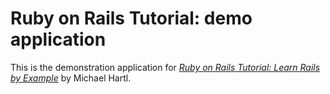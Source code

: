 # Ruby on Rails Tutorial: demo application

This is the demonstration application for [*Ruby on Rails Tutorial: Learn Rails by Example*](http://railstutorial.org/) by Michael Hartl.
